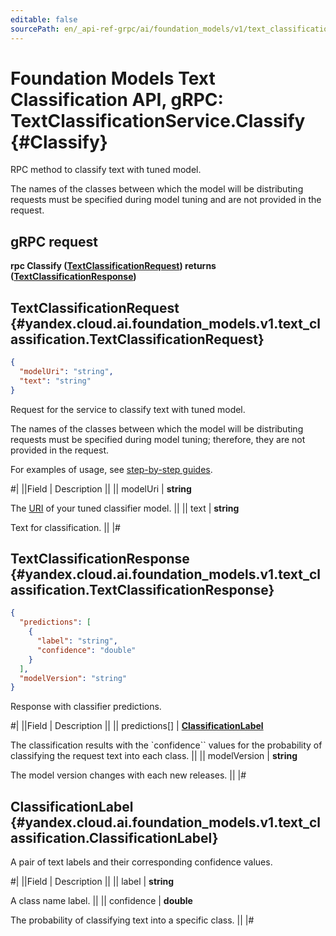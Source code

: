 ```yaml
---
editable: false
sourcePath: en/_api-ref-grpc/ai/foundation_models/v1/text_classification/text-classification/api-ref/grpc/TextClassification/classify.md
---
```


# Foundation Models Text Classification API, gRPC: TextClassificationService.Classify {#Classify}

RPC method to classify text with tuned model.

The names of the classes between which the model will be distributing requests
must be specified during model tuning and are not provided in the request.

## gRPC request

**rpc Classify ([TextClassificationRequest](#yandex.cloud.ai.foundation_models.v1.text_classification.TextClassificationRequest)) returns ([TextClassificationResponse](#yandex.cloud.ai.foundation_models.v1.text_classification.TextClassificationResponse))**

## TextClassificationRequest {#yandex.cloud.ai.foundation_models.v1.text_classification.TextClassificationRequest}

```json
{
  "modelUri": "string",
  "text": "string"
}
```

Request for the service to classify text with tuned model.

The names of the classes between which the model will be distributing requests must be specified during model tuning;
therefore, they are not provided in the request.

For examples of usage, see [step-by-step guides](/docs/operations/classifier/additionally-trained).

#|
||Field | Description ||
|| modelUri | **string**

The [URI](/docs/foundation-models/concepts/classifier/models) of your tuned classifier model. ||
|| text | **string**

Text for classification. ||
|#

## TextClassificationResponse {#yandex.cloud.ai.foundation_models.v1.text_classification.TextClassificationResponse}

```json
{
  "predictions": [
    {
      "label": "string",
      "confidence": "double"
    }
  ],
  "modelVersion": "string"
}
```

Response with classifier predictions.

#|
||Field | Description ||
|| predictions[] | **[ClassificationLabel](#yandex.cloud.ai.foundation_models.v1.text_classification.ClassificationLabel)**

The classification results with the `confidence`` values
for the probability of classifying the request text into each class. ||
|| modelVersion | **string**

The model version changes with each new releases. ||
|#

## ClassificationLabel {#yandex.cloud.ai.foundation_models.v1.text_classification.ClassificationLabel}

A pair of text labels and their corresponding confidence values.

#|
||Field | Description ||
|| label | **string**

A class name label. ||
|| confidence | **double**

The probability of classifying text into a specific class. ||
|#